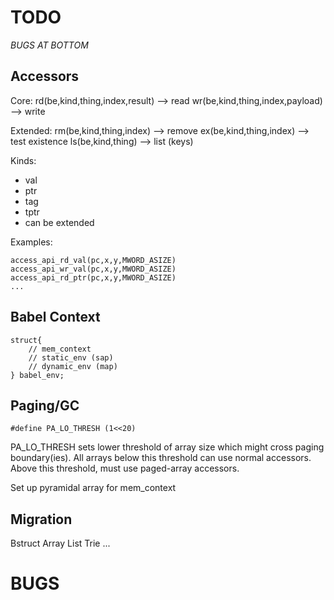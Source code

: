 TODO
====

*BUGS AT BOTTOM*

Accessors
---------

Core:
rd(be,kind,thing,index,result)      --> read
wr(be,kind,thing,index,payload)     --> write

Extended:
rm(be,kind,thing,index)             --> remove
ex(be,kind,thing,index)             --> test existence
ls(be,kind,thing)                   --> list (keys)

Kinds:
- val
- ptr
- tag
- tptr
- can be extended

Examples:

    access_api_rd_val(pc,x,y,MWORD_ASIZE)
    access_api_wr_val(pc,x,y,MWORD_ASIZE)
    access_api_rd_ptr(pc,x,y,MWORD_ASIZE)
    ...

Babel Context
-------------

    struct{
        // mem_context
        // static_env (sap)
        // dynamic_env (map)
    } babel_env;

Paging/GC
---------

    #define PA_LO_THRESH (1<<20)

PA_LO_THRESH sets lower threshold of array size which might cross paging
boundary(ies). All arrays below this threshold can use normal accessors.
Above this threshold, must use paged-array accessors.

Set up pyramidal array for mem_context

Migration
---------

Bstruct
Array
List
Trie
...

BUGS
====




